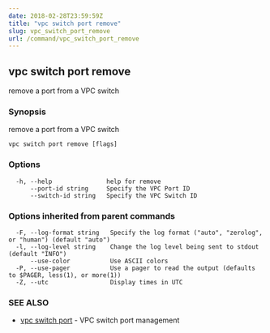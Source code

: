 ```yaml
---
date: 2018-02-28T23:59:59Z
title: "vpc switch port remove"
slug: vpc_switch_port_remove
url: /command/vpc_switch_port_remove
---
```

## vpc switch port remove

remove a port from a VPC switch

### Synopsis


remove a port from a VPC switch

```
vpc switch port remove [flags]
```

### Options

```
  -h, --help               help for remove
      --port-id string     Specify the VPC Port ID
      --switch-id string   Specify the VPC Switch ID
```

### Options inherited from parent commands

```
  -F, --log-format string   Specify the log format ("auto", "zerolog", or "human") (default "auto")
  -l, --log-level string    Change the log level being sent to stdout (default "INFO")
      --use-color           Use ASCII colors
  -P, --use-pager           Use a pager to read the output (defaults to $PAGER, less(1), or more(1))
  -Z, --utc                 Display times in UTC
```

### SEE ALSO
* [vpc switch port](/command/vpc_switch_port)	 - VPC switch port management

